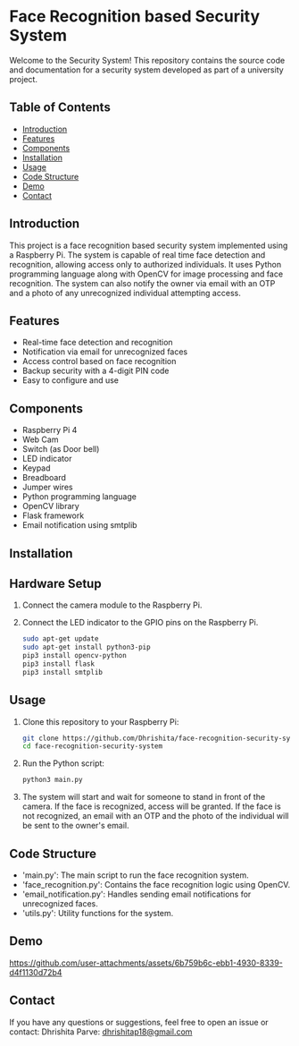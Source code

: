 # Face Recognition based Security System

Welcome to the Security System! This repository contains the source code and documentation for a security system developed as part of a university project.

## Table of Contents

- [Introduction](#introduction)
- [Features](#features)
- [Components](#components)
- [Installation](#installation)
- [Usage](#usage)
- [Code Structure](#code-structure)
- [Demo](#demo)
- [Contact](#contact)

## Introduction

This project is a face recognition based security system implemented using a Raspberry Pi. The system is capable of real time face detection and recognition, allowing access only to authorized individuals. It uses Python programming language along with OpenCV for image processing and face recognition. The system can also notify the owner via email with an OTP and a photo of any unrecognized individual attempting access.

## Features

- Real-time face detection and recognition
- Notification via email for unrecognized faces
- Access control based on face recognition
- Backup security with a 4-digit PIN code
- Easy to configure and use

## Components
- Raspberry Pi 4
- Web Cam
- Switch (as Door bell)
- LED indicator
- Keypad
- Breadboard
- Jumper wires
- Python programming language
- OpenCV library
- Flask framework
- Email notification using smtplib
  
## Installation
## Hardware Setup

1. Connect the camera module to the Raspberry Pi.
2. Connect the LED indicator to the GPIO pins on the Raspberry Pi.
   
    ```bash
    sudo apt-get update
    sudo apt-get install python3-pip
    pip3 install opencv-python
    pip3 install flask
    pip3 install smtplib
    
## Usage
1. Clone this repository to your Raspberry Pi:
   
   ```bash
   git clone https://github.com/Dhrishita/face-recognition-security-system.git
   cd face-recognition-security-system
   
3. Run the Python script:
   
   ```bash
   python3 main.py

5. The system will start and wait for someone to stand in front of the camera. If the face is recognized, access will be granted. If the face is not recognized, an email with an OTP and the photo of the individual will be sent to the owner's email.

## Code Structure
- 'main.py': The main script to run the face recognition system.
- 'face_recognition.py': Contains the face recognition logic using OpenCV.
- 'email_notification.py': Handles sending email notifications for unrecognized faces.
- 'utils.py': Utility functions for the system.

## Demo

https://github.com/user-attachments/assets/6b759b6c-ebb1-4930-8339-d4f1130d72b4


## Contact
If you have any questions or suggestions, feel free to open an issue or contact:
Dhrishita Parve: dhrishitap18@gmail.com


